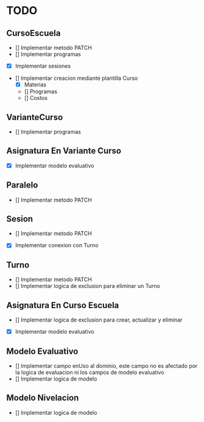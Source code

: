 # TODO

## CursoEscuela

- [] Implementar metodo PATCH
- [] Implementar programas
- [x] Implementar sesiones
- [] Implementar creacion mediante plantilla Curso
  - [x] Materias
  - [] Programas
  - [] Costos

## VarianteCurso

- [] Implementar programas

## Asignatura En Variante Curso

- [x] Implementar modelo evaluativo

## Paralelo

- [] Implementar metodo PATCH

## Sesion

- [] Implementar metodo PATCH
- [x] Implementar conexion con Turno

## Turno

- [] Implementar metodo PATCH
- [] Implementar logica de exclusion para eliminar un Turno

## Asignatura En Curso Escuela

- [] Implementar logica de exclusion para crear, actualizar y eliminar
- [x] Implementar modelo evaluativo

## Modelo Evaluativo

- [] Implementar campo enUso al dominio, este campo no es afectado por la logica de evaluacion ni los campos de modelo evaluativo
- [] Implementar logica de modelo

## Modelo Nivelacion

- [] Implementar logica de modelo
